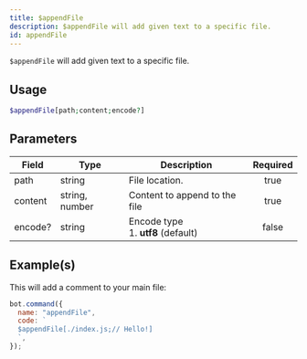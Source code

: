 ```yaml
---
title: $appendFile
description: $appendFile will add given text to a specific file.
id: appendFile
---
```


`$appendFile` will add given text to a specific file.

## Usage

```php
$appendFile[path;content;encode?]
```

## Parameters

| Field   | Type           | Description                              | Required |
| ------- | -------------- | ---------------------------------------- | :------: |
| path    | string         | File location.                           |   true   |
| content | string, number | Content to append to the file            |   true   |
| encode? | string         | Encode type <br /> 1. **utf8** (default) |  false   |

## Example(s)

This will add a comment to your main file:

```javascript
bot.command({
  name: "appendFile",
  code: `
  $appendFile[./index.js;// Hello!]
  `,
});
```
